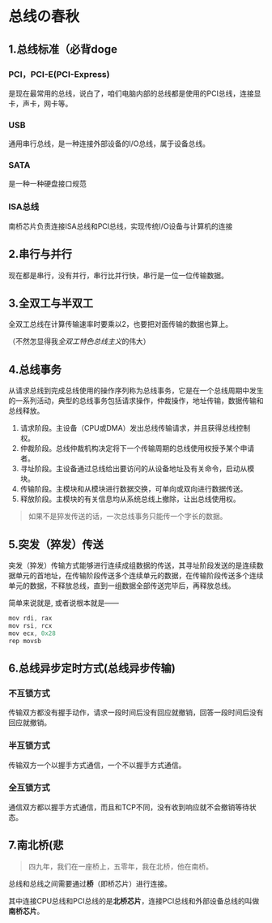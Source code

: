 # 总线の春秋

## 1.总线标准（必背doge

### PCI，PCI-E(PCI-Express)

是现在最常用的总线，说白了，咱们电脑内部的总线都是使用的PCI总线，连接显卡，声卡，网卡等。

### USB

通用串行总线，是一种连接外部设备的I/O总线，属于设备总线。

### SATA

是一种一种硬盘接口规范

### ISA总线

南桥芯片负责连接ISA总线和PCI总线，实现传统I/O设备与计算机的连接

## 2.串行与并行

现在都是串行，没有并行，串行比并行快，串行是一位一位传输数据。

## 3.全双工与半双工

全双工总线在计算传输速率时要乘以2，也要把对面传输的数据也算上。

（不然怎显得我*全双工特色总线主义*的伟大）

## 4.总线事务

从请求总线到完成总线使用的操作序列称为总线事务，它是在一个总线周期中发生的一系列活动，典型的总线事务包括请求操作，仲裁操作，地址传输，数据传输和总线释放。

1. 请求阶段。主设备（CPU或DMA）发出总线传输请求，并且获得总线控制权。
2. 仲裁阶段。总线仲裁机构决定将下一个传输周期的总线使用权授予某个申请者。
3. 寻址阶段。主设备通过总线给出要访问的从设备地址及有关命令，启动从模块。
4. 传输阶段。主模块和从模块进行数据交换，可单向或双向进行数据传送。
5. 释放阶段。主模块的有关信息均从系统总线上撤除，让出总线使用权。

> 如果不是猝发传送的话，一次总线事务只能传一个字长的数据。

## 5.突发（猝发）传送

突发（猝发）传输方式能够进行连续成组数据的传送，其寻址阶段发送的是连续数据单元的首地址，在传输阶段传送多个连续单元的数据，在传输阶段传送多个连续单元的数据，不释放总线，直到一组数据全部传送完毕后，再释放总线。

简单来说就是, 或者说根本就是——

```c
mov rdi, rax
mov rsi, rcx
mov ecx, 0x28
rep movsb
```

## 6.总线异步定时方式(总线异步传输)

### 不互锁方式

传输双方都没有握手动作，请求一段时间后没有回应就撤销，回答一段时间后没有回应就撤销。

### 半互锁方式

传输双方一个以握手方式通信，一个不以握手方式通信。

### 全互锁方式

通信双方都以握手方式通信，而且和TCP不同，没有收到响应就不会撤销等待状态。

## 7.南北桥(悲

> 四九年，我们在一座桥上，五零年，我在北桥，他在南桥。

总线和总线之间需要通过**桥**（即桥芯片）进行连接。

其中连接CPU总线和PCI总线的是**北桥芯片**，连接PCI总线和外部设备总线的叫做**南桥芯片**。
